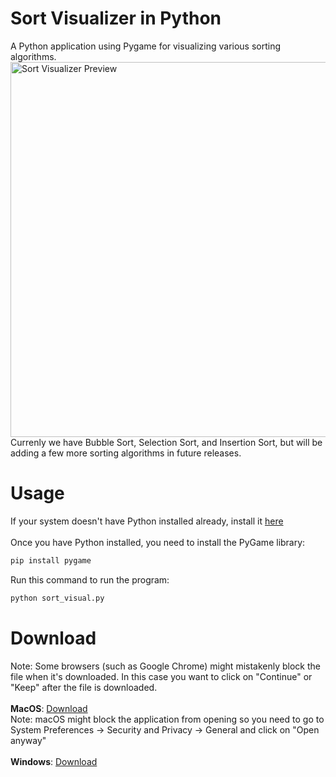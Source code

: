 # Sort Visualizer in Python
A Python application using Pygame for visualizing various sorting algorithms.
<img width="600" alt="Sort Visualizer Preview" src="https://user-images.githubusercontent.com/86862325/222879961-69a59ff5-09f2-4f07-a17f-2c27a0c98156.png">
<br>
Currenly we have Bubble Sort, Selection Sort, and Insertion Sort, but will be adding a few more sorting algorithms in future releases.

# Usage
If your system doesn't have Python installed already, install it <a href="https://www.python.org/downloads/" target="_blank">here</a>
<br><br>
Once you have Python installed, you need to install the PyGame library:

```bash
pip install pygame
```

Run this command to run the program:

```bash
python sort_visual.py
```

# Download
Note: Some browsers (such as Google Chrome) might mistakenly block the file when it's downloaded. In this case you want to click on "Continue" or "Keep" after the file is downloaded.
<br>
<br>
<b>MacOS</b>: <a href="https://github.com/Jian-Li1/sort-visualizer/releases/download/v1.1.2/Sort-Visualizer-macOS.zip">Download</a>
<br>
Note: macOS might block the application from opening so you need to go to System Preferences -> Security and Privacy -> General and click on "Open anyway"
<br>
<br>
<b>Windows</b>: <a href="https://github.com/Jian-Li1/sort-visualizer/releases/download/v1.1.2/Sort-Visualizer-Windows.zip">Download</a>
